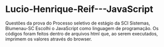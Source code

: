 # Lucio-Henrique-Reif---JavaScript
Questões da prova do Processo seletivo de estágio da SCI Sistemas, Blumenau-SC
Escolhi o JavaScript como linguagem de programação. Os códigos foram feitos dentro de arquivos html que, ao serem executados, imprimem os valores através do browser.
